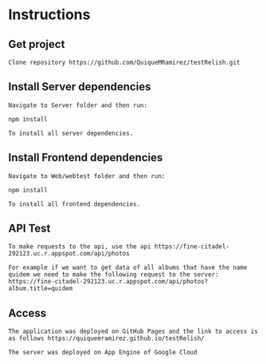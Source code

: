 # Instructions

## Get project
```
Clone repository https://github.com/QuiqueMRamirez/testRelish.git
```
## Install Server dependencies
```
Navigate to Server folder and then run:

npm install 

To install all server dependencies.
```

## Install Frontend dependencies
```
Navigate to Web/webtest folder and then run:

npm install 

To install all frontend dependencies.
```

## API Test
```
To make requests to the api, use the api https://fine-citadel-292123.uc.r.appspot.com/api/photos

For example if we want to get data of all albums that have the name quidem we need to make the following request to the server: https://fine-citadel-292123.uc.r.appspot.com/api/photos?album.title=quidem

```


## Access
```
The application was deployed on GitHub Pages and the link to access is as follows https://quiquemramirez.github.io/testRelish/

The server was deployed on App Engine of Google Cloud
```